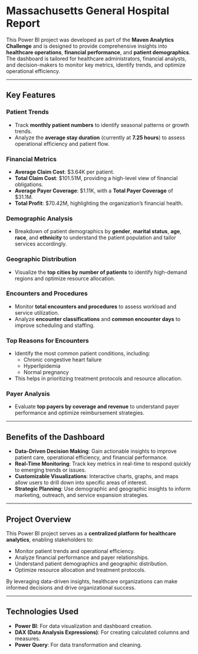 # Massachusetts General Hospital Report

This Power BI project was developed as part of the **Maven Analytics Challenge** and is designed to provide comprehensive insights into **healthcare operations**, **financial performance**, and **patient demographics**. The dashboard is tailored for healthcare administrators, financial analysts, and decision-makers to monitor key metrics, identify trends, and optimize operational efficiency.

---

## Key Features

### **Patient Trends**
- Track **monthly patient numbers** to identify seasonal patterns or growth trends.
- Analyze the **average stay duration** (currently at **7.25 hours**) to assess operational efficiency and patient flow.

### **Financial Metrics**
- **Average Claim Cost**: $3.64K per patient.
- **Total Claim Cost**: $101.51M, providing a high-level view of financial obligations.
- **Average Payer Coverage**: $1.11K, with a **Total Payer Coverage** of $31.1M.
- **Total Profit**: $70.42M, highlighting the organization’s financial health.

### **Demographic Analysis**
- Breakdown of patient demographics by **gender**, **marital status**, **age**, **race**, and **ethnicity** to understand the patient population and tailor services accordingly.

### **Geographic Distribution**
- Visualize the **top cities by number of patients** to identify high-demand regions and optimize resource allocation.

### **Encounters and Procedures**
- Monitor **total encounters and procedures** to assess workload and service utilization.
- Analyze **encounter classifications** and **common encounter days** to improve scheduling and staffing.

### **Top Reasons for Encounters**
- Identify the most common patient conditions, including:
  - Chronic congestive heart failure
  - Hyperlipidemia
  - Normal pregnancy
- This helps in prioritizing treatment protocols and resource allocation.

### **Payer Analysis**
- Evaluate **top payers by coverage and revenue** to understand payer performance and optimize reimbursement strategies.

---

## Benefits of the Dashboard

- **Data-Driven Decision Making**: Gain actionable insights to improve patient care, operational efficiency, and financial performance.
- **Real-Time Monitoring**: Track key metrics in real-time to respond quickly to emerging trends or issues.
- **Customizable Visualizations**: Interactive charts, graphs, and maps allow users to drill down into specific areas of interest.
- **Strategic Planning**: Use demographic and geographic insights to inform marketing, outreach, and service expansion strategies.

---

## Project Overview

This Power BI project serves as a **centralized platform for healthcare analytics**, enabling stakeholders to:
- Monitor patient trends and operational efficiency.
- Analyze financial performance and payer relationships.
- Understand patient demographics and geographic distribution.
- Optimize resource allocation and treatment protocols.

By leveraging data-driven insights, healthcare organizations can make informed decisions and drive organizational success.

---

## Technologies Used
- **Power BI**: For data visualization and dashboard creation.
- **DAX (Data Analysis Expressions)**: For creating calculated columns and measures.
- **Power Query**: For data transformation and cleaning.
